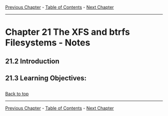 [Previous Chapter](../Ch20-extfs/notes_Ch20.md) - [Table of Contents](../README.md#table-of-contents) - [Next Chapter](../Ch22-encryptingdisks/notes_Ch22.md)

---

# Chapter 21 The XFS and btrfs Filesystems - Notes

## 21.2 Introduction


## 21.3 Learning Objectives:



##

[Back to top](#)

---

[Previous Chapter](../Ch20-extfs/notes_Ch20.md) - [Table of Contents](../README.md#table-of-contents) - [Next Chapter](../Ch22-encryptingdisks/notes_Ch22.md)
